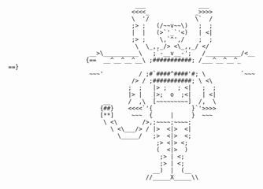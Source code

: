                                        ___               ___
                                       <<<<_             _>>>>
                                       \  '/             \`  /
                                       ;> ;   (/~~v~~\)   ;  ;
                                       |  |   (>`'_`'<)   | <|
                                       ;> ;    \,`^',/    ;  ;
                                        \  \_,,_/> <\_,,_/ </
                           __>\__________\   ;`-__v__-';   /__________/<__
                          {==  __^__^__^__\ ;###########; /___^__^__^_  ==}
                           ~~~'          / ;#`####^####'#; \          `~~~
                                       /> / ;###########; \ <\
                                      ;  ;   |> ;   ; <|   ;  ;
                                      |> |   |>;  o  ;<|   | <|
                               __     /  ,\  [~~~~~~~~~]  /,  \
                              {##}    <<<<`'{           }`'>>>>
                              [**]     ~~~  {     |     }  ~~~
                               \ <\       />,;~~~~;~~~~;
                                 \ <\___/> / |>  <|>  <|
                                   \_____/   ;>  <|>  <;
                                              ;> <|> <;
                                              (  <|>  )
                                               ;> | <;
                                               ;> | <;
                                             __)  |  (__
                                           //_____X_____\\
